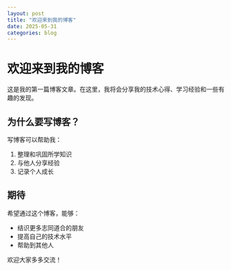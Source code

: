 ```yaml
---
layout: post
title: "欢迎来到我的博客"
date: 2025-05-31
categories: blog
---
```


# 欢迎来到我的博客

这是我的第一篇博客文章。在这里，我将会分享我的技术心得、学习经验和一些有趣的发现。

## 为什么要写博客？

写博客可以帮助我：

1. 整理和巩固所学知识
2. 与他人分享经验
3. 记录个人成长

## 期待

希望通过这个博客，能够：

- 结识更多志同道合的朋友
- 提高自己的技术水平
- 帮助到其他人

欢迎大家多多交流！
